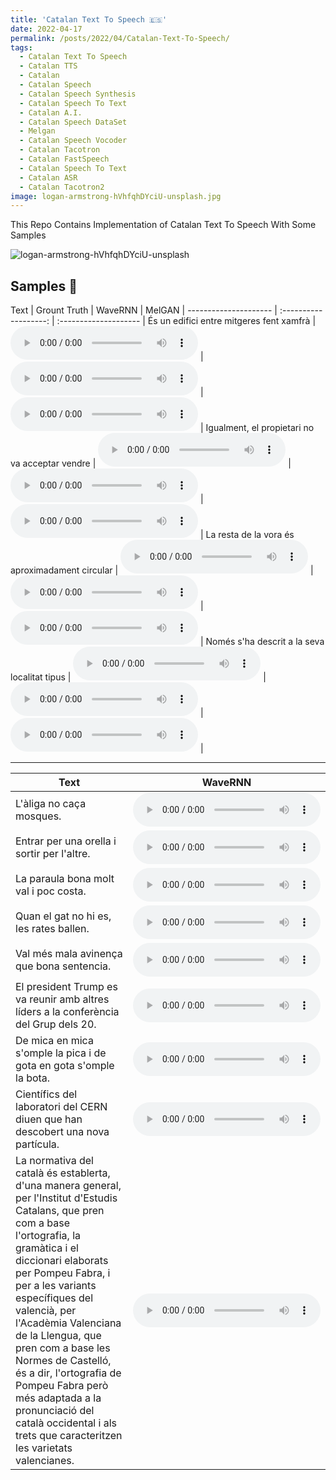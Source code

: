 ```yaml
---
title: 'Catalan Text To Speech 🇪🇸'
date: 2022-04-17
permalink: /posts/2022/04/Catalan-Text-To-Speech/
tags:
  - Catalan Text To Speech
  - Catalan TTS
  - Catalan 
  - Catalan Speech
  - Catalan Speech Synthesis
  - Catalan Speech To Text
  - Catalan A.I.
  - Catalan Speech DataSet
  - Melgan
  - Catalan Speech Vocoder
  - Catalan Tacotron
  - Catalan FastSpeech
  - Catalan Speech To Text
  - Catalan ASR
  - Catalan Tacotron2
image: logan-armstrong-hVhfqhDYciU-unsplash.jpg
---
```


This Repo Contains Implementation of Catalan Text To Speech With Some Samples

![logan-armstrong-hVhfqhDYciU-unsplash](https://user-images.githubusercontent.com/53477752/163730241-b83bd381-90a9-4235-9322-363fe0c04390.jpg)





Samples 🧱
----------




Text                 | Grount Truth            |  WaveRNN              |  MelGAN  |
--------------------- | :-------------------: | :-------------------- | 
És un edifici entre mitgeres fent xamfrà | <audio src="https://github.com/mehdihosseinimoghadam/mehdihosseinimoghadam.github.io/blob/master/images/G_És un edifici entre mitgeres fent xamfrà.wav?raw=true" controls preload="metadata"></audio> | <audio src="https://github.com/mehdihosseinimoghadam/mehdihosseinimoghadam.github.io/blob/master/images/W_És un edifici entre mitgeres fent xamfrà.wav?raw=true" controls preload="metadata"></audio> | <audio src="https://github.com/mehdihosseinimoghadam/mehdihosseinimoghadam.github.io/blob/master/images/M_És un edifici entre mitgeres fent xamfrà.wav?raw=true" controls preload="metadata"></audio> |
Igualment, el propietari no va acceptar vendre | <audio src="https://github.com/mehdihosseinimoghadam/mehdihosseinimoghadam.github.io/blob/master/images/G_Igualment, el propietari no va acceptar vendre.wav?raw=true" controls preload="metadata"></audio> | <audio src="https://github.com/mehdihosseinimoghadam/mehdihosseinimoghadam.github.io/blob/master/images/W_Igualment, el propietari no va acceptar vendre.wav?raw=true" controls preload="metadata"></audio> |  <audio src="https://github.com/mehdihosseinimoghadam/mehdihosseinimoghadam.github.io/blob/master/images/M_Igualment, el propietari no va acceptar vendre.wav?raw=true" controls preload="metadata"></audio> |
La resta de la vora és aproximadament circular  | <audio src="https://github.com/mehdihosseinimoghadam/mehdihosseinimoghadam.github.io/blob/master/images/G_La resta de la vora és aproximadament circular.wav?raw=true" controls preload="metadata"></audio> | <audio src="https://github.com/mehdihosseinimoghadam/mehdihosseinimoghadam.github.io/blob/master/images/W_La resta de la vora és aproximadament circular.wav?raw=true" controls preload="metadata"></audio> | <audio src="https://github.com/mehdihosseinimoghadam/mehdihosseinimoghadam.github.io/blob/master/images/M_La resta de la vora és aproximadament circular.wav?raw=true" controls preload="metadata"></audio> | 
Només s'ha descrit a la seva localitat tipus | <audio src="https://github.com/mehdihosseinimoghadam/mehdihosseinimoghadam.github.io/blob/master/images/G_Només s'ha descrit a la seva localitat tipus.wav?raw=true" controls preload="metadata"></audio>  | <audio src="https://github.com/mehdihosseinimoghadam/mehdihosseinimoghadam.github.io/blob/master/images/W_Només s'ha descrit a la seva localitat tipus.wav?raw=true" controls preload="metadata"></audio> | <audio src="https://github.com/mehdihosseinimoghadam/mehdihosseinimoghadam.github.io/blob/master/images/M_Només s'ha descrit a la seva localitat tipus.wav?raw=true" controls preload="metadata"></audio>  |



------------------------------------------------------------------------------------





Text                 | WaveRNN            |  
--------------------- | :-------------------: | 
L'àliga no caça mosques. | <audio src="https://github.com/mehdihosseinimoghadam/mehdihosseinimoghadam.github.io/blob/master/images/L’àliga no caça mosques.wav?raw=true" controls preload="metadata"></audio>  | 
Entrar per una orella i sortir per l'altre.|  <audio src="https://github.com/mehdihosseinimoghadam/mehdihosseinimoghadam.github.io/blob/master/images/Entrar per una orella i sortir per l'altre.wav?raw=true" controls preload="metadata"></audio>  | 
La paraula bona molt val i poc costa.|  <audio src="https://github.com/mehdihosseinimoghadam/mehdihosseinimoghadam.github.io/blob/master/images/La paraula bona molt val i poc costa .wav?raw=true" controls preload="metadata"></audio>  | 
Quan el gat no hi es, les rates ballen.|  <audio src="https://github.com/mehdihosseinimoghadam/mehdihosseinimoghadam.github.io/blob/master/images/Quan el gat no hi es, les rates ballen.wav?raw=true" controls preload="metadata"></audio>  | 
Val més mala avinença que bona sentencia.|  <audio src="https://github.com/mehdihosseinimoghadam/mehdihosseinimoghadam.github.io/blob/master/images/Val més mala avinença que bona sentencia.wav?raw=true" controls preload="metadata"></audio>  | 
El president Trump es va reunir amb altres líders a la conferència del Grup dels 20.|  <audio src="https://github.com/mehdihosseinimoghadam/mehdihosseinimoghadam.github.io/blob/master/images/El president Trump es va reunir amb altres líders a la conferència del Grup dels 20.wav?raw=true" controls preload="metadata"></audio>  | 
De mica en mica s'omple la pica i de gota en gota s'omple la bota. |  <audio src="https://github.com/mehdihosseinimoghadam/mehdihosseinimoghadam.github.io/blob/master/images/download%20(1).wav?raw=true" controls preload="metadata"></audio>  | 
Científics del laboratori del CERN diuen que han descobert una nova partícula. |  <audio src="https://github.com/mehdihosseinimoghadam/mehdihosseinimoghadam.github.io/blob/master/images/Científics del laboratori del CERN diuen que han descobert una nova partícula.wav?raw=true" controls preload="metadata"></audio>  | 
La normativa del català és establerta, d'una manera general, per l'Institut d'Estudis Catalans, que pren com a base l'ortografia, la gramàtica i el diccionari elaborats per Pompeu Fabra, i per a les variants específiques del valencià, per l'Acadèmia Valenciana de la Llengua, que pren com a base les Normes de Castelló, és a dir, l'ortografia de Pompeu Fabra però més adaptada a la pronunciació del català occidental i als trets que caracteritzen les varietats valencianes.| <audio src="https://github.com/mehdihosseinimoghadam/mehdihosseinimoghadam.github.io/blob/master/images/La normativa del català.wav?raw=true" controls preload="metadata"></audio>  | 
